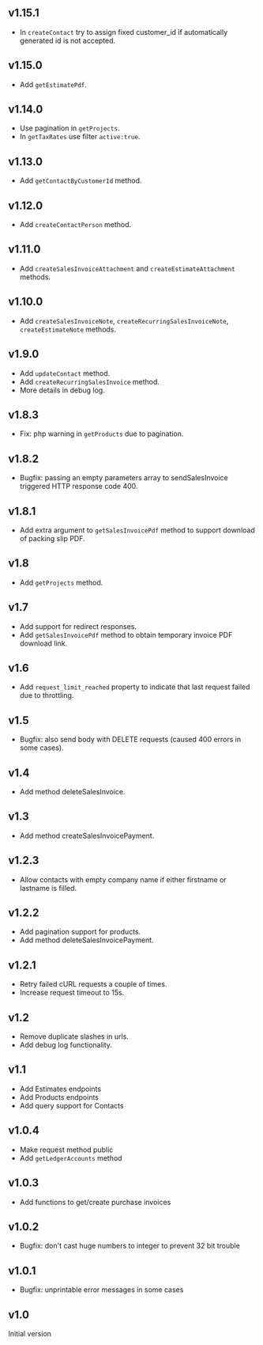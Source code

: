 v1.15.1
-------

- In `createContact` try to assign fixed customer_id if automatically generated id is not accepted.


v1.15.0
-------

- Add `getEstimatePdf`.


v1.14.0
-------

- Use pagination in `getProjects`.
- In `getTaxRates` use filter `active:true`.


v1.13.0
-------

- Add `getContactByCustomerId` method.


v1.12.0
-------

- Add `createContactPerson` method.


v1.11.0
-------

- Add `createSalesInvoiceAttachment` and `createEstimateAttachment` methods.


v1.10.0
-------

- Add `createSalesInvoiceNote`, `createRecurringSalesInvoiceNote`, `createEstimateNote` methods.


v1.9.0
------

- Add `updateContact` method.
- Add `createRecurringSalesInvoice` method.
- More details in debug log.


v1.8.3
------

- Fix: php warning in `getProducts` due to pagination.


v1.8.2
------

- Bugfix: passing an empty parameters array to sendSalesInvoice triggered HTTP response code 400.


v1.8.1
------

- Add extra argument to `getSalesInvoicePdf` method to support download of packing slip PDF.


v1.8
----

- Add `getProjects` method.


v1.7
----

- Add support for redirect responses.
- Add `getSalesInvoicePdf` method to obtain temporary invoice PDF download link.


v1.6
----

- Add `request_limit_reached` property to indicate that last request failed due to throttling.


v1.5
----

- Bugfix: also send body with DELETE requests (caused 400 errors in some cases).


v1.4
----

- Add method deleteSalesInvoice.


v1.3
----

- Add method createSalesInvoicePayment.


v1.2.3
------

- Allow contacts with empty company name if either firstname or lastname is filled.


v1.2.2
------

- Add pagination support for products.
- Add method deleteSalesInvoicePayment.


v1.2.1
------

- Retry failed cURL requests a couple of times.
- Increase request timeout to 15s.


v1.2
----

- Remove duplicate slashes in urls.
- Add debug log functionality.


v1.1
----

- Add Estimates endpoints
- Add Products endpoints
- Add query support for Contacts


v1.0.4
------

- Make request method public
- Add `getLedgerAccounts` method


v1.0.3
------

- Add functions to get/create purchase invoices


v1.0.2
------

- Bugfix: don't cast huge numbers to integer to prevent 32 bit trouble


v1.0.1
------

- Bugfix: unprintable error messages in some cases


v1.0
----

Initial version
